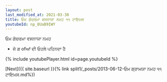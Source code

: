 ```yaml
---
layout: post
last_modified_at: 2021-03-30
title: ਓਮ ਗੋਚਰਮਾ ਵਸਨਾਯਾ ਨਮਹ ੧੧ ਟਾਇਮਸ
youtubeId: np_8UaB9IWY
---
```

 
 
 ਓਮ ਗੋਚਰਮਾ ਵਸਨਾਯਾ ਨਮਹ  
 
 -  ਜੋ ਗ ofਆਂ ਦੀ ਓਹਲੇ ਪਹਿਨਦਾ ਹੈ 
 
  
 
  
 
 
 
 
 
 


{% include youtubePlayer.html id=page.youtubeId %}
 
[Next]({{ site.baseurl }}{% link  split1/_posts/2013-06-12-ਓਮ ਗ੍ਰਾਮਯਾ ਨਮਹ ੧੧ ਟਾਇਮਸ.md%})
 
